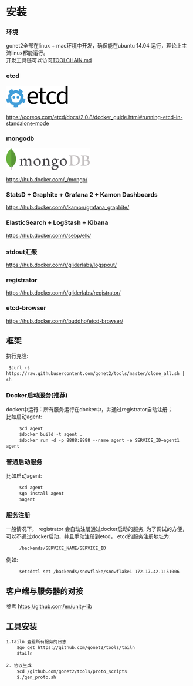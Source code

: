 # 安装
### 环境
gonet2全部在linux + mac环境中开发，确保能在ubuntu 14.04 运行，理论上主流linux都能运行。      
开发工具链可以访问[TOOLCHAIN.md](TOOLCHAIN.md)     

### etcd
<img src="etcd.png" alt="etcd" height="60px" />     

https://coreos.com/etcd/docs/2.0.8/docker_guide.html#running-etcd-in-standalone-mode
### mongodb
<img src="mongodb.jpg" alt="mongodb" height="60px" />     

https://hub.docker.com/_/mongo/
### StatsD + Graphite + Grafana 2 + Kamon Dashboards
https://hub.docker.com/r/kamon/grafana_graphite/

### ElasticSearch + LogStash + Kibana
https://hub.docker.com/r/sebp/elk/

### stdout汇聚
https://hub.docker.com/r/gliderlabs/logspout/

### registrator
https://hub.docker.com/r/gliderlabs/registrator/

### etcd-browser
https://hub.docker.com/r/buddho/etcd-browser/

## 框架
执行克隆:       

     $curl -s https://raw.githubusercontent.com/gonet2/tools/master/clone_all.sh | sh      

### Docker启动服务(推荐)
docker中运行：所有服务运行在docker中，并通过registrator自动注册；            
比如启动agent: 

         $cd agent
         $docker build -t agent .
         $docker run -d -p 8888:8888 --name agent -e SERVICE_ID=agent1 agent


### 普通启动服务
比如启动agent: 

         $cd agent
         $go install agent
         $agent

### 服务注册
一般情况下， registrator 会自动注册通过docker启动的服务, 为了调试的方便，可以不通过docker启动，并且手动注册到etcd， etcd的服务注册地址为:

         /backends/SERVICE_NAME/SERVICE_ID 
         
例如:

         $etcdctl set /backends/snowflake/snowflake1 172.17.42.1:51006
         
## 客户端与服务器的对接

参考 https://github.com/en/unity-lib


## 工具安装
	1.tailn 查看所有服务的日志
		$go get https://github.com/gonet2/tools/tailn
		$tailn
	
	2. 协议生成
		$cd /github.com/gonet2/tools/proto_scripts
		$./gen_proto.sh
	
